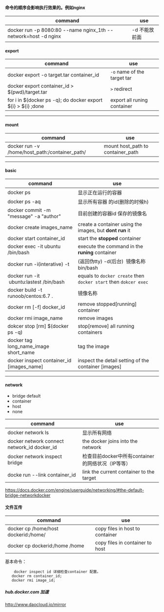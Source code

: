 
#### 命令的顺序会影响执行效果的。例如nginx 

|command|use|
|---|---|
|docker run -p 8080:80 --name nginx_1th --network=host -d nginx| -d 不能放前面|

#### export

|command|use|
|----|----|
|docker export -o target.tar container_id| `-o` name of the target tar|
|docker export container_id > $(pwd)/target.tar|`>` redirect|
|for i in $(docker ps -q); do docker export ${i} > ${i} ;done|export all runing container|

----
#### mount
|command|use|
|----|----|
|docker run -v /home/host_path:/container_path/|mount host_path to container_path|


----
#### basic

| command | use |
|-------|--------|
|docker ps| 显示正在运行的容器|
|docker ps -aq | 显示所有容器 的id(删除的时候h)|
|docker commit -m "message" -a "author"|目前创建的容器id 保存的镜像名 |
|docker create images_name| create a container using the images, but **dont run** it|
|docker start container_id|start the **stopped** container|
|docker exec -it ubuntu /bin/bash| execute the command in the **runing** container|
|docker run -i(interative) -t|(返回伪tty) -d(后台)  镜像名称 bin/bash|
|docker run -it  ubuntu:lastest /bin/bash| equals to `docker create` then `docker start` then `dokcer exec`|
|docker build -t runoob/centos:6.7 .| 镜像名称|
|docker rm \[-f\] docker_id| remove stopped\[running\] container|
|docker rmi image_name| remove images|
|dokcer stop \[rm\] $(docker ps -q)|stop\[remove\] all running containers |
|docker tag long_name_image short_name| tag the image|
|docker inspect container_id \[images_name\]|inspect the detail setting of the container \[images\]|



----
#### network

* bridge  default
* container
* host
* none

|command|use|
|----|----|
|docker network ls|显示所有网络|
|docker network connect network_id docker_id|  the docker joins into the network |
|docker network inspect bridge|检查目前docker中所有container的网络状况（IP等等）|
|docke run --link container_id| link the current container to the target|
https://docs.docker.com/engine/userguide/networking/#the-default-bridge-networkdocker

#### 文件互传

|command| use|
|----|----|
|docker cp /home/host dockerid:/home/| copy files in host to container |
|docker cp dockerid:/home /home|copy files in container to host|

        
       
基本命令：  

       
        docker inspect id 详细检查container 配置。  
       docker rm container_id;
       docker rmi image_id;







##### hub.docker.com 加速 
http://www.daocloud.io/mirror
